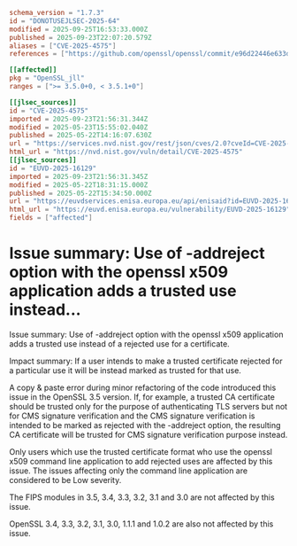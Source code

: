 ```toml
schema_version = "1.7.3"
id = "DONOTUSEJLSEC-2025-64"
modified = 2025-09-25T16:53:33.000Z
published = 2025-09-23T22:07:20.579Z
aliases = ["CVE-2025-4575"]
references = ["https://github.com/openssl/openssl/commit/e96d22446e633d117e6c9904cb15b4693e956eaa", "https://openssl-library.org/news/secadv/20250522.txt", "http://www.openwall.com/lists/oss-security/2025/05/22/1"]

[[affected]]
pkg = "OpenSSL_jll"
ranges = [">= 3.5.0+0, < 3.5.1+0"]

[[jlsec_sources]]
id = "CVE-2025-4575"
imported = 2025-09-23T21:56:31.344Z
modified = 2025-05-23T15:55:02.040Z
published = 2025-05-22T14:16:07.630Z
url = "https://services.nvd.nist.gov/rest/json/cves/2.0?cveId=CVE-2025-4575"
html_url = "https://nvd.nist.gov/vuln/detail/CVE-2025-4575"
[[jlsec_sources]]
id = "EUVD-2025-16129"
imported = 2025-09-23T21:56:31.345Z
modified = 2025-05-22T18:31:15.000Z
published = 2025-05-22T15:34:50.000Z
url = "https://euvdservices.enisa.europa.eu/api/enisaid?id=EUVD-2025-16129"
html_url = "https://euvd.enisa.europa.eu/vulnerability/EUVD-2025-16129"
fields = ["affected"]
```

# Issue summary: Use of -addreject option with the openssl x509 application adds a trusted use instead...

Issue summary: Use of -addreject option with the openssl x509 application adds a trusted use instead of a rejected use for a certificate.

Impact summary: If a user intends to make a trusted certificate rejected for a particular use it will be instead marked as trusted for that use.

A copy & paste error during minor refactoring of the code introduced this issue in the OpenSSL 3.5 version. If, for example, a trusted CA certificate should be trusted only for the purpose of authenticating TLS servers but not for CMS signature verification and the CMS signature verification is intended to be marked as rejected with the -addreject option, the resulting CA certificate will be trusted for CMS signature verification purpose instead.

Only users which use the trusted certificate format who use the openssl x509 command line application to add rejected uses are affected by this issue. The issues affecting only the command line application are considered to be Low severity.

The FIPS modules in 3.5, 3.4, 3.3, 3.2, 3.1 and 3.0 are not affected by this issue.

OpenSSL 3.4, 3.3, 3.2, 3.1, 3.0, 1.1.1 and 1.0.2 are also not affected by this issue.

